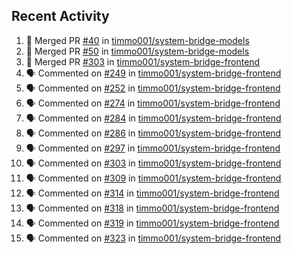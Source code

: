## Recent Activity

<!--START_SECTION:activity-->
1. 🎉 Merged PR [#40](https://github.com/timmo001/system-bridge-models/pull/40) in [timmo001/system-bridge-models](https://github.com/timmo001/system-bridge-models)
2. 🎉 Merged PR [#50](https://github.com/timmo001/system-bridge-models/pull/50) in [timmo001/system-bridge-models](https://github.com/timmo001/system-bridge-models)
3. 🎉 Merged PR [#303](https://github.com/timmo001/system-bridge-frontend/pull/303) in [timmo001/system-bridge-frontend](https://github.com/timmo001/system-bridge-frontend)
4. 🗣 Commented on [#249](https://github.com/timmo001/system-bridge-frontend/issues/249) in [timmo001/system-bridge-frontend](https://github.com/timmo001/system-bridge-frontend)
5. 🗣 Commented on [#252](https://github.com/timmo001/system-bridge-frontend/issues/252) in [timmo001/system-bridge-frontend](https://github.com/timmo001/system-bridge-frontend)
6. 🗣 Commented on [#274](https://github.com/timmo001/system-bridge-frontend/issues/274) in [timmo001/system-bridge-frontend](https://github.com/timmo001/system-bridge-frontend)
7. 🗣 Commented on [#284](https://github.com/timmo001/system-bridge-frontend/issues/284) in [timmo001/system-bridge-frontend](https://github.com/timmo001/system-bridge-frontend)
8. 🗣 Commented on [#286](https://github.com/timmo001/system-bridge-frontend/issues/286) in [timmo001/system-bridge-frontend](https://github.com/timmo001/system-bridge-frontend)
9. 🗣 Commented on [#297](https://github.com/timmo001/system-bridge-frontend/issues/297) in [timmo001/system-bridge-frontend](https://github.com/timmo001/system-bridge-frontend)
10. 🗣 Commented on [#303](https://github.com/timmo001/system-bridge-frontend/issues/303) in [timmo001/system-bridge-frontend](https://github.com/timmo001/system-bridge-frontend)
11. 🗣 Commented on [#309](https://github.com/timmo001/system-bridge-frontend/issues/309) in [timmo001/system-bridge-frontend](https://github.com/timmo001/system-bridge-frontend)
12. 🗣 Commented on [#314](https://github.com/timmo001/system-bridge-frontend/issues/314) in [timmo001/system-bridge-frontend](https://github.com/timmo001/system-bridge-frontend)
13. 🗣 Commented on [#318](https://github.com/timmo001/system-bridge-frontend/issues/318) in [timmo001/system-bridge-frontend](https://github.com/timmo001/system-bridge-frontend)
14. 🗣 Commented on [#319](https://github.com/timmo001/system-bridge-frontend/issues/319) in [timmo001/system-bridge-frontend](https://github.com/timmo001/system-bridge-frontend)
15. 🗣 Commented on [#323](https://github.com/timmo001/system-bridge-frontend/issues/323) in [timmo001/system-bridge-frontend](https://github.com/timmo001/system-bridge-frontend)
<!--END_SECTION:activity-->
